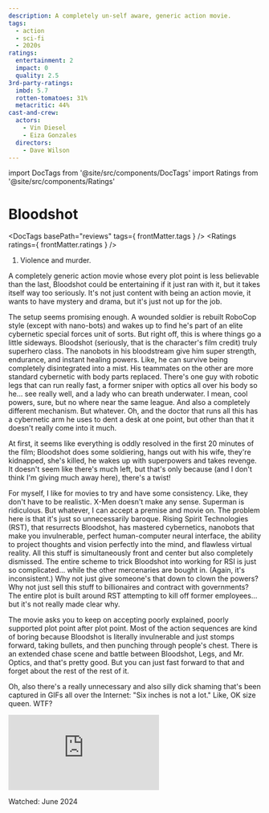 ```yaml
---
description: A completely un-self aware, generic action movie.
tags:
  - action
  - sci-fi
  - 2020s
ratings:
  entertainment: 2
  impact: 0
  quality: 2.5
3rd-party-ratings:
  imbd: 5.7
  rotten-tomatoes: 31%
  metacritic: 44%
cast-and-crew:
  actors:
    - Vin Diesel
    - Eiza Gonzales
  directors:
    - Dave Wilson
---
```

import DocTags from '@site/src/components/DocTags'
import Ratings from '@site/src/components/Ratings'

# Bloodshot

<DocTags basePath="reviews" tags={ frontMatter.tags } />
<Ratings ratings={ frontMatter.ratings } />

<trigger-warning>
  <ol>
    <li>Violence and murder.</li>
  </ol>
</trigger-warning>

A completely generic action movie whose every plot point is less believable than the last, Bloodshot could be entertaining if it just ran with it, but it takes itself way too seriously. It's not just content with being an action movie, it wants to have mystery and drama, but it's just not up for the job.

The setup seems promising enough. A wounded soldier is rebuilt RoboCop style (except with nano-bots) and wakes up to find he's part of an elite cybernetic special forces unit of sorts. But right off, this is where things go a little sideways. Bloodshot (seriously, that is the character's film credit) truly superhero class. The nanobots in his bloodstream give him super strength, endurance, and instant healing powers. Like, he can survive being completely disintegrated into a mist. His teammates on the other are more standard cybernetic with body parts replaced. There's one guy with robotic legs that can run really fast, a former sniper with optics all over his body so he... see really well, and a lady who can breath underwater. I mean, cool powers, sure, but no where near the same league. And also a completely different mechanism. But whatever. Oh, and the doctor that runs all this has a cybernetic arm he uses to dent a desk at one point, but other than that it doesn't really come into it much.

At first, it seems like everything is oddly resolved in the first 20 minutes of the film; Bloodshot does some soldiering, hangs out with his wife, they're kidnapped, she's killed, he wakes up with superpowers and takes revenge. It doesn't seem like there's much left, but that's only because (and I don't think I'm giving much away here), there's a twist!

For myself, I like for movies to try and have some consistency. Like, they don't have to be realistic. X-Men doesn't make any sense. Superman is ridiculous. But whatever, I can accept a premise and movie on. The problem here is that it's just so unnecessarily baroque. Rising Spirit Technologies (RST), that resurrects Bloodshot, has mastered cybernetics, nanobots that make you invulnerable, perfect human-computer neural interface, the ability to project thoughts and vision perfectly into the mind, and flawless virtual reality. All this stuff is simultaneously front and center but also completely dismissed. The entire scheme to trick Bloodshot into working for RSI is just so complicated... while the other mercenaries are bought in. (Again, it's inconsistent.) Why not just give someone's that down to clown the powers? Why not just sell this stuff to billionaires and contract with governments? The entire plot is built around RST attempting to kill off former employees... but it's not really made clear why.

The movie asks you to keep on accepting poorly explained, poorly supported plot point after plot point. Most of the action sequences are kind of boring because Bloodshot is literally invulnerable and just stomps forward, taking bullets, and then punching through people's chest. There is an extended chase scene and battle between Bloodshot, Legs, and Mr. Optics, and that's pretty good. But you can just fast forward to that and forget about the rest of the rest of it.

Oh, also there's a really unnecessary and also silly dick shaming that's been captured in GIFs all over the Internet: "Six inches is not a lot." Like, OK size queen. WTF?

<div style={{position: 'relative', width: '100%', paddingBottom: '56.25%'}}>
<iframe
style={{position:'absolute', width:'100%', height:'100'}}
src="https://getyarn.io/yarn-clip/c1ff0274-bc5c-4015-8019-41e7a7ff2b53/embed?autoplay=false&responsive=true"
frameborder="0"
></iframe>
</div>

Watched: June 2024
